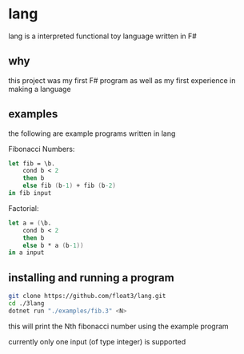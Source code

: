 # lang
lang is a interpreted functional toy language written in F#

## why
this project was my first F# program as well as my first experience in making a language

## examples
the following are example programs written in lang

Fibonacci Numbers:
```fs
let fib = \b. 
    cond b < 2
    then b
    else fib (b-1) + fib (b-2)
in fib input
```

Factorial:
```fs
let a = (\b. 
    cond b < 2 
    then b 
    else b * a (b-1)) 
in a input
```

## installing and running a program

```bash
git clone https://github.com/float3/lang.git
cd ./3lang
dotnet run "./examples/fib.3" <N> 
```

this will print the Nth fibonacci number using the example program

currently only one input (of type integer) is supported 
